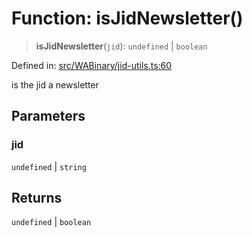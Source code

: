 # Function: isJidNewsletter()

> **isJidNewsletter**(`jid`): `undefined` \| `boolean`

Defined in: [src/WABinary/jid-utils.ts:60](https://github.com/Fokusdotid/bail/blob/82f46c566476ac566bfd781dede14412fcdfb787/src/WABinary/jid-utils.ts#L60)

is the jid a newsletter

## Parameters

### jid

`undefined` | `string`

## Returns

`undefined` \| `boolean`
